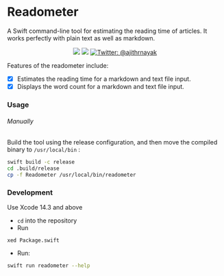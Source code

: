 # Readometer
A Swift command-line tool for estimating the reading time of articles. It works perfectly with plain text as well as markdown.

<p align="center">
  <img src="https://img.shields.io/badge/language-swift5.8-f48041.svg?style=flat"/>
  <img src="https://img.shields.io/badge/License-MIT-yellow.svg?style=flat"/>
  <a href="https://twitter.com/ajithrnayak">
  	<img src="https://img.shields.io/badge/contact-@ajithrnayak-blue.svg?style=flat" alt="Twitter: @ajithrnayak" />
  </a>
</p>

Features of the readometer include:

- [x] Estimates the reading time for a markdown and text file input.
- [x] Displays the word count for a markdown and text file input.

### Usage


###### Manually

Build the tool using the release configuration, and then move the compiled binary to `/usr/local/bin` :

```bash
swift build -c release
cd .build/release
cp -f Readometer /usr/local/bin/readometer
```


### Development

Use Xcode 14.3 and above

- `cd` into the repository
- Run
```
xed Package.swift
```
- Run:
```bash
swift run readometer --help
```
